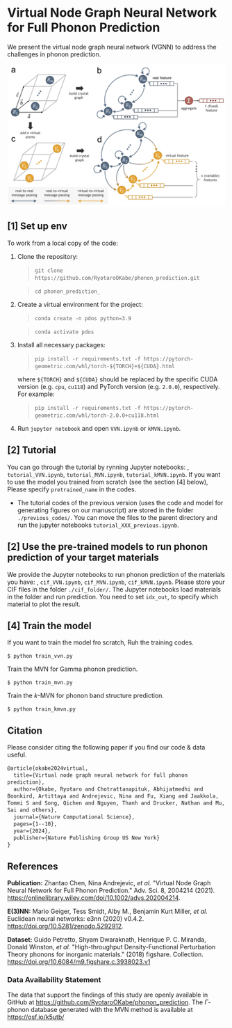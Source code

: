 # Virtual Node Graph Neural Network for Full Phonon Prediction
We present the virtual node graph neural network (VGNN) to address the challenges in phonon prediction. 

<p align="center">
  <img src="assets/vgnn.png" width="500">
</p>

## [1] Set up env   
To work from a local copy of the code:

1. Clone the repository:
	> `git clone https://github.com/RyotaroOKabe/phonon_prediction.git`

	> `cd phonon_prediction_`

2. Create a virtual environment for the project:
	> `conda create -n pdos python=3.9`

	> `conda activate pdos`

3. Install all necessary packages:
	> `pip install -r requirements.txt -f https://pytorch-geometric.com/whl/torch-${TORCH}+${CUDA}.html`

	where `${TORCH}` and `${CUDA}` should be replaced by the specific CUDA version (e.g. `cpu`, `cu118`) and PyTorch version (e.g. `2.0.0`), respectively. For example:

	> `pip install -r requirements.txt -f https://pytorch-geometric.com/whl/torch-2.0.0+cu118.html`

4. Run `jupyter notebook` and open `VVN.ipynb` or `kMVN.ipynb`.

## [2] Tutorial   
You can go through the tutorial by rynning Jupyter notebooks: , `tutorial_VVN.ipynb`, `tutorial_MVN.ipynb`, `tutorial_kMVN.ipynb`. If you want to use the model you trained from scratch (see the section [4] below), Please specify `pretrained_name` in the codes.   
* The tutorial codes of the previous version (uses the code and model for generating figures on our manuscript) are stored in the folder `./previous_codes/`. You can move the files to the parent directory and run the jupyter notebooks `tutorial_XXX_previous.ipynb`.   

## [2] Use the pre-trained models to run phonon prediction of your target materials   
We provide the Jupyter notebooks to run phonon prediction of the materials you have: , `cif_VVN.ipynb`, `cif_MVN.ipynb`, `cif_kMVN.ipynb`. 
Please store your CIF files in the folder `./cif_folder/`. The Jupyter notebooks load materials in the folder and run prediction. You need to set `idx_out`, to specify which material to plot the result. 

## [4] Train the model
If you want to train the model fro scratch, Ruh the training codes.         
```
$ python train_vvn.py    
```
Train the MVN for Gamma phonon prediction.       
```
$ python train_mvn.py    

```
Train the $k$-MVN for phonon band structure prediction.   
```
$ python train_kmvn.py    

```
  

## Citation   
Please consider citing the following paper if you find our code & data useful.   

```
@article{okabe2024virtual,
  title={Virtual node graph neural network for full phonon prediction},
  author={Okabe, Ryotaro and Chotrattanapituk, Abhijatmedhi and Boonkird, Artittaya and Andrejevic, Nina and Fu, Xiang and Jaakkola, Tommi S and Song, Qichen and Nguyen, Thanh and Drucker, Nathan and Mu, Sai and others},
  journal={Nature Computational Science},
  pages={1--10},
  year={2024},
  publisher={Nature Publishing Group US New York}
}
```

## References
**Publication:** Zhantao Chen, Nina Andrejevic, *et al.* "Virtual Node Graph Neural Network for Full Phonon
Prediction." Adv. Sci. 8, 2004214 (2021). https://onlinelibrary.wiley.com/doi/10.1002/advs.202004214.    

**E(3)NN:** Mario Geiger, Tess Smidt, Alby M., Benjamin Kurt Miller, *et al.* Euclidean neural networks: e3nn (2020) v0.4.2. https://doi.org/10.5281/zenodo.5292912.

**Dataset:** Guido Petretto, Shyam Dwaraknath, Henrique P. C. Miranda, Donald Winston, *et al.* "High-throughput Density-Functional Perturbation Theory phonons for inorganic materials." (2018) figshare. Collection. https://doi.org/10.6084/m9.figshare.c.3938023.v1

### Data Availability Statement
The data that support the findings of this study are openly available in GitHub at https://github.com/RyotaroOKabe/phonon_prediction. The $\Gamma$-phonon database generated with the MVN method is available at https://osf.io/k5utb/ 

